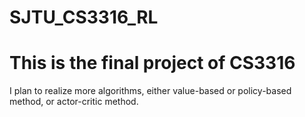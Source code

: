 # SJTU_CS3316_RL
# This is the final project of CS3316
I plan to realize more algorithms, either value-based or policy-based method, or actor-critic method.
